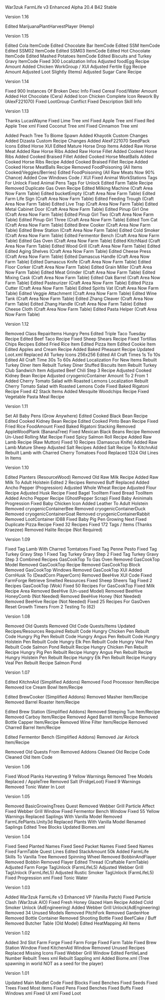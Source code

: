 War3zuk FarmLife v3 Enhanced Alpha 20.4 B42 Stable

Version 1.16

Edited MarijuanaPlantHarvestPlayer (Hemp)

Version 1.15

Edited Cola ItemCode
Edited Chocolate Bar ItemCode
Edited SSM ItemCode
Edited SSM02 ItemCode
Edited SSM03 ItemCode
Edited Hot Chocolate ItemCode
Edited Mashed Potatoes ItemCode
Edited Biscuits and Turkey Gravy ItemCode
Fixed 300 Localization Infos
Adjusted foodEgg Recipe Amount
Added Chicken WorkGroup / XUI
Adjusted Fertile Egg Recipe Amount
Adjusted Loot Slightly (Items)
Adjusted Sugar Cane Recipe

Version 1.14

Fixed 900 Instances Of Broken Desc Info
Fixed Cereal Food/Water Amount
Added Hot Chocolate (Cera)
Added Icon Chicken
Complete Icon Rework By (AlexF221070)
Fixed LootGroup Conflict
Fixed Description Skill Info

Version 1.13

Thanks LucasWayne
Fixed Lime Tree xml
Fixed Apple Tree xml
Fixed Red Apple Tree xml
Fixed Coconut Tree xml
Fixed Cinnamon Tree xml

Added Peach Tree To Biome Spawn
Added Khayotik Custom Changes
Added Dizasta Custom Recipe Changes
Added AlexF221070 SeedPack Icons
Edited Horse XUI
Edited Mature Horse Drop Items
Added Raw Horse Meat
Added Raw Horse Ribs
Added Raw Horse Fillet
Added Cooked Horse Ribs
Added Cooked Braised Fillet
Added Cooked Horse MeatBalls
Added Cooked Horse Ribs Recipe
Added Cooked Braised Fillet Recipe
Added Cooked Horse MeatBalls Recipe
Removed FoodPoisoning (All Items Cooked/Veggies/Berries)
Edited FoodPoisoning (All Raw Meats Now 90% Chance)
Added Cow Windows Code / XUI
Fixed Animal WorkStations Tags For Unlock
Fixed Animal Pens Tags For Unlock
Edited Farm Table Recipe
Removed Duplicate Gas Oven Recipe
Edited Milking Machine (Craft Area Now Farm Table)
Edited bucketEmpty (Craft Area Now Farm Table)
Edited Farm Life Sign (Craft Area Now Farm Table)
Edited Feeding Trough (Craft Area Now Farm Table)
Edited Live Trap (Craft Area Now Farm Table)
Edited Metal Cabinet Door (Craft Area Now Farm Table)
Edited Pinup Girl One (Craft Area Now Farm Table)
Edited Pinup Girl Two (Craft Area Now Farm Table)
Edited Pinup Girl Three (Craft Area Now Farm Table)
Edited Tom Cat (Craft Area Now Farm Table)
Edited Brew Cooker (Craft Area Now Farm Table)
Edited Brew Station (Craft Area Now Farm Table)
Edited Cold Smoker (Craft Area Now Farm Table)
Edited Fermentor Bench (Craft Area Now Farm Table)
Edited Gas Oven (Craft Area Now Farm Table)
Edited KitchNaid (Craft Area Now Farm Table)
Edited Wood Grill (Craft Area Now Farm Table)
Edited Edited Aging Shelves (Craft Area Now Farm Table)
Edited Cheese Press (Craft Area Now Farm Table)
Edited Damascus Handle (Craft Area Now Farm Table)
Edited Damascus Knife (Craft Area Now Farm Table)
Edited Floor Corker (Craft Area Now Farm Table)
Edited Grain Miller (Craft Area Now Farm Table)
Edited Meat Grinder (Craft Area Now Farm Table)
Edited Mixing Cask (Craft Area Now Farm Table)
Edited Oak Barrel (Craft Area Now Farm Table)
Edited Pasteurizer (Craft Area Now Farm Table)
Edited Pizza Cutter (Craft Area Now Farm Table)
Edited Spirits Vat (Craft Area Now Farm Table)
Edited Veggie Attachment (Craft Area Now Farm Table)
Edited Wine Tank (Craft Area Now Farm Table)
Edited Zhang Cleaver (Craft Area Now Farm Table)
Edited Zhang Handle (Craft Area Now Farm Table)
Edited Cheese Cloth (Craft Area Now Farm Table)
Edited Pasta Helper (Craft Area Now Farm Table)

Version 1.12

Removed Class RepairItems Hungry Pens
Edited Triple Taco Tuesday Recipe
Edited Beef Taco Recipe
Fixed Sheep Shears Recipe
Fixed Tortillas Chips Recipes
Edited Fried Rice Item
Edited Pizza Item
Edited Cookie Item
Edited Apples and Cream Recipe
Added Baked Pheasant Recipe
Updated Loot.xml
Replaced All Turkey Icons 256x256
Edited All Craft Times 1s To 10s
Edited All Craft Time 30s To 60s
Added Localization For New Items
Rebuilt Turkey Diner Item
Rebuilt Turkey Diner Stuffed Biscuits Item
Rebuilt Turkey Club Sandwich Item
Adjusted Beef Chili Step 3 Recipe
Adjusted Cooked Kidney Bean Recipe
Adjusted cryogenicContainer Amount To 2 From 1
Added Cherry Tomato Salad with Roasted Lemons Localization
Rebuilt Cherry Tomato Salad with Roasted Lemons Code
Fixed Baked Rigatoni Recipe
Fixed 42 Stack Items
Added Mesquite Woodchips Recipe
Fixed Vegetable Pasta Meal Recipe

Version 1.11

Set All Baby Pens (Grow Anywhere)
Edited Cooked Black Bean Recipe
Edited Cooked Kidney Bean Recipe
Edited Cooked Pinto Bean Recipe
Fixed Fried Rice FoodAmount
Fixed Baked Rigatoni Stacking
Removed AppleWoodPlank (BananaTree)
Fixed Mexican Black Beans Recipe
Removed Un-Used Rolling Mat Recipe
Fixed Spicy Salmon Roll Recipe
Added Raw Lamb Recipe (Raw Mutton)
Fixed 10 Recipes (Damascus Knife)
Added Raw Lamb Mature Sheep
Adjusted Salt Recipes
Added Salt Recipe To KitchnAid
Rebuilt Lamb with Charred Cherry Tomatoes Food
Replaced 1324 Old Lines In Items

Version 1.10

Edited Planters (ResourceWood)
Removed Old Raw Milk Recipe
Added Raw Milk To Adult Holstein
Edited 2 Recipes Removed Buff Replaced
Added Ancho Pepper (Progression)
Adjusted Whole Wheat Recipe
Adjusted Flour Recipe
Adjusted Husk Recipe
Fixed Bagel ToolItem
Fixed Bread ToolItem
Added Ancho Pepper Recipe (GhostPepper Scrap)
Fixed Baby Aninimals Progression
Fixed Baby Chicken Icon
Added Leather To Adult Holstein
Removed cryogenicContainerBee
Removed cryogenicContainerDuck
Removed cryogenicContainerGoat
Removed cryogenicContainerRabbit
Removed LootContainer ID88
Fixed Baby Pig Pen Growing Next
Fixed Duplicate Pizza Recipe
Fixed 32 Recipes
Fixed 172 Tags / Items (Thanks Kraezee)
Removed Halite Recipe (Not Required)

Version 1.09

Fixed Tag Lamb With Charred Tomtatoes
Fixed Tag Penne Pesto
Fixed Tag Turkey Gravy Step 1
Fixed Tag Turkey Gravy Step 2
Fixed Tag Turkey Gravy Step 3
Combined Recipes GasCookTop To Gas Oven
Removed GasCookTop Model
Removed GasCookTop Recipe
Removed GasCookTop Block
Removed GasCookTop Windows
Removed GasCookTop XUI
Added CornHusk To (DeadCorn PlayerCorn)
Removed BeeHive XUI Code
Fixed FarmForge Retrieve Smelted Resources
Fixed Sheep Sheers Tag
Fixed 2 Recipes GasCookTop (Wok)
Fixed 50 Recipes For GasCookTop
Fixed Milk Recipe Area
Removed BeeHive (Un-used Model)
Removed BeeHive HoneyComb (Not Needed)
Removed BeeHive Honey (Not Needed)
Removed BeeHive Recipe (Not Needed)
Fixed 25 Recipes For GasOven
Reset Growth Timers From 2 Testing To (62)

Version 1.08

Removed Old Quests
Removed Old Code Quests/Items
Updated Recipes/Resources Required
Rebuilt Code Hungry Chicken Pen
Rebuilt Code Hungry Pig Pen
Rebuilt Code Hungry Angus Pen
Rebuilt Code Hungry Holstein Pen
Rebuilt Code Hungry Elk Pen
Rebuilt Code Hungry Veal Pen
Rebuilt Code Salmon Pond
Rebuilt Recipe Hungry Chicken Pen
Rebuilt Recipe Hungry Pig Pen
Rebuilt Recipe Hungry Angus Pen
Rebuilt Recipe Hungry Holstein Pen
Rebuilt Recipe Hungry Elk Pen
Rebuilt Recipe Hungry Veal Pen
Rebuilt Recipe Salmon Pond

Version 1.07

Edited KitchnAid (Simplified Addons)
Removed Food Processor Item/Recipe
Removed Ice Cream Bowl Item/Recipe

Edited BrewCooker (Simplified Addons)
Removed Masher Item/Recipe
Removed Barrel Roaster Item/Recipe

Edited Brew Station (Simplified Addons)
Removed Steeping Tun Item/Recipe
Removed Carboy Item/Recipe
Removed Aged Barrell Item/Recipe
Removed Bottle Capper Item/Recipe
Removed Wine Filter Item/Recipe
Removed Charred Barrel Item/Recipe

Edited Fermentor Bench (Simplified Addons)
Removed Jar Airlock Item/Recipe

Removed Old Quests From Removed Addons
Cleaned Old Recipe Code
Cleaned Old Item Code

Version 1.06

Fixed Wood Planks Harvesting
9 Yellow Warnings Removed
Tree Models Replaced / AppleTree
Removed Salt (FridgeLoot)
Fixed 9 Warnings
Removed Tonic Water In Loot

Version 1.05

Removed BasicGrowingTrees Quest
Removed Webber Grill Particle Affect
Fixed Webber Grill Window
Fixed Fermentor Bench Window
Fixed 55 Yellow Warnings
Replaced Saplings With Vanilla Model
Removed FarmLifePlants.Unity3d
Replaced Plants With Vanilla Model
Renamed Saplings
Edited Tree Blocks
Updated Biomes.xml

Version 1.04

Fixed Seed Planted Names
Fixed Seed Packet Names
Fixed Seed Names
Fixed FarmTable Quest Lines
Edited StackAmount 50k
Added FarmLife Skills To Vanilla Tree
Removed Spinning Wheel
Removed BobbinAndFlayer
Removed Bobbin
Removed Flayer
Edited Thread (Craftable FarmTable)
Adjusted Farm Forge TagUnlock (FarmLifeL5)
Adjusted Webber Grill TagUnlock (FarmLifeL5)
Adjusted Rustic Smoker TagUnlock (FarmLifeL5)
Fixed Progression xml
Fixed Tonic Water

Version 1.03

Added War3zuk FarmLife v3 Enhanced VP (Vanilla Patch)
Fixed Particle Clash (War3zuk AIO)
Fixed Fresh Honey Glazed Ham Recipe
Added Cold Smoker Unlock (AdEngineering)
Added Webber Grill Unlock(AdEngineering)
Removed 34 Unused Models
Removed PitchFork
Removed GardenHoe
Removed Bottle Container
Removed Shooting Bottle
Fixed BeefCake / Buff
Removed Butcher Table (Old Model)
Edited HeatMapping All Items

Version 1.02

Added 3rd Slot Farm Forge
Fixed Farm Forge
Fixed Farm Table
Fixed Brew Station Window
Fixed KitchenAid Window
Removed Unused Recipes
Replaced Missing Icons
Fixed Webber Grill Window
Edited FertileLand Number
Rebuilt Trees xml
Rebuilt Sappling xml
Added Biome.xml (Tree spawning in world NOT as a seed for the player)

Version 1.01

Updated Main Modlet Code
Fixed Blocks
Fixed Benches
Fixed Seeds
Fixed Trees
Fixed Most items
Fixed Pens
Fixed Benches
Fixed Buffs
Fixed Windows xml
Fixed UI xml
Fixed Loot